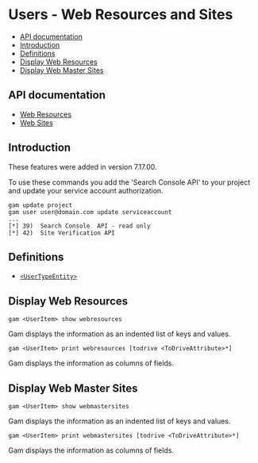 # Users - Web Resources and Sites
- [API documentation](#api-documentation)
- [Introduction](#introduction)
- [Definitions](#definitions)
- [Display Web Resources](#display-web-resources)
- [Display Web Master Sites](#display-web-master-sites)

## API documentation
* [Web Resources](https://developers.google.com/site-verification/v1/webResource/list)
* [Web Sites](https://developers.google.com/webmaster-tools/v1/sites/list)


## Introduction
These features were added in version 7.17.00.

To use these commands you add the 'Search Console API' to your project and update your service account authorization.
```
gam update project
gam user user@domain.com update serviceaccount
...
[*] 39)  Search Console  API - read only
[*] 42)  Site Verification API

```
## Definitions
* [`<UserTypeEntity>`](Collections-of-Users)

## Display Web Resources
```
gam <UserItem> show webresources
```
Gam displays the information as an indented list of keys and values.

```
gam <UserItem> print webresources [todrive <ToDriveAttribute>*]
```
Gam displays the information as columns of fields.

## Display Web Master Sites
```
gam <UserItem> show webmastersites
```
Gam displays the information as an indented list of keys and values.

```
gam <UserItem> print webmastersites [todrive <ToDriveAttribute>*]
```
Gam displays the information as columns of fields.
